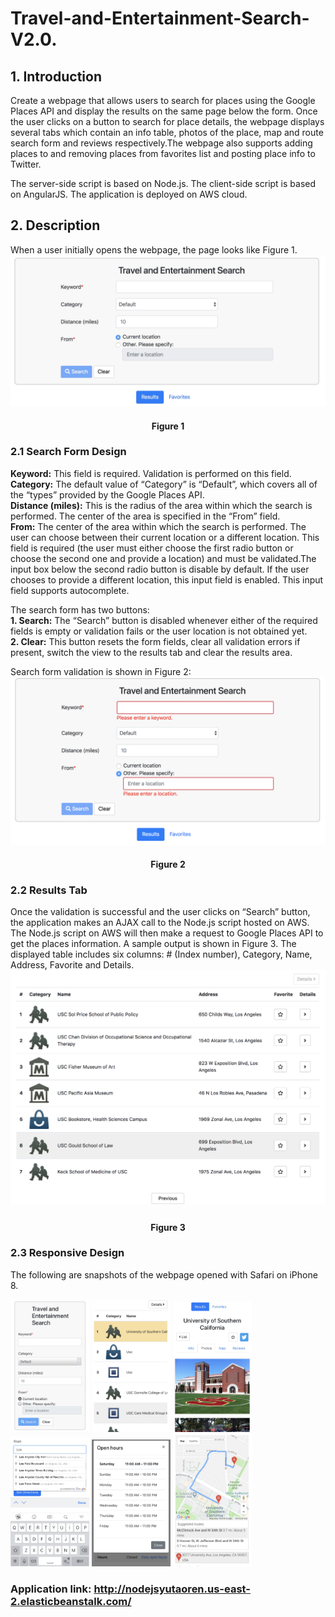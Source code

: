 # Travel-and-Entertainment-Search-V2.0. 
## 1. Introduction
Create a webpage that allows users to search for places using the Google Places API and display the results on the same page below the form. Once the user clicks on a button to search for place details, the webpage displays several tabs which contain an info table, photos of the place, map and route search form and reviews respectively.The webpage also supports adding places to and removing places from favorites list and posting place info to Twitter.  

The server-side script is based on Node.js. The client-side script is based on AngularJS. The application is deployed on AWS cloud.
## 2. Description
When a user initially opens the webpage, the page looks like Figure 1.
![Sorry! Something wrong with the img.](https://github.com/qwegssg/Travel-and-Entertainment-Search-V2.0/blob/master/snapshots/figure1.jpg)  

<h4 align = "center">Figure 1</h4>  


### 2.1 Search Form Design  
**Keyword:** This field is required. Validation is performed on this field.
**Category:** The default value of “Category” is “Default”, which covers all of the “types” provided
by the Google Places API.  
**Distance (miles):** This is the radius of the area within which the search is performed. The center
of the area is specified in the “From” field.  
**From:** The center of the area within which the search is performed. The user can choose
between their current location or a different location. This field is required (the user must either choose the first radio button or choose the second one and provide a location) and must be validated.The input box below the second radio button is disable by default. If the user chooses to provide a different location, this input field is enabled. This input field supports autocomplete.  

The search form has two buttons:  
**1. Search:** The “Search” button is disabled whenever either of the required fields is empty or validation fails or the user location is not obtained yet.  
**2. Clear:** This button resets the form fields, clear all validation errors if present, switch the view to the results tab and clear the results area.  

Search form validation is shown in Figure 2:  
![Sorry! Something wrong with the img.](https://github.com/qwegssg/Travel-and-Entertainment-Search-V2.0/blob/master/snapshots/figure3.png)  
<h4 align = "center">Figure 2</h4>  

### 2.2 Results Tab  
Once the validation is successful and the user clicks on “Search” button, the application makes an AJAX call to the Node.js script hosted on AWS. The Node.js script on AWS will then make a request to Google Places API to get the places information. A sample output is shown in Figure 3. The displayed table includes six columns: # (Index number), Category, Name, Address, Favorite and Details.  
![Sorry! Something wrong with the img.](https://github.com/qwegssg/Travel-and-Entertainment-Search-V2.0/blob/master/snapshots/figure2.png)  
<h4 align = "center">Figure 3</h4>  

### 2.3 Responsive Design  
The following are snapshots of the webpage opened with Safari on iPhone 8.  

<div style="display:inline;">
<img src="https://github.com/qwegssg/Travel-and-Entertainment-Search-V2.0/blob/master/snapshots/1.jpg" width="25%">
<img src="https://github.com/qwegssg/Travel-and-Entertainment-Search-V2.0/blob/master/snapshots/2.jpg" width="25%">
<img src="https://github.com/qwegssg/Travel-and-Entertainment-Search-V2.0/blob/master/snapshots/3.jpg" width="25%">
</div>
<div style="display:inline;">
<img src="https://github.com/qwegssg/Travel-and-Entertainment-Search-V2.0/blob/master/snapshots/4.jpg" width="25%">
<img src="https://github.com/qwegssg/Travel-and-Entertainment-Search-V2.0/blob/master/snapshots/5.jpg" width="25%">
<img src="https://github.com/qwegssg/Travel-and-Entertainment-Search-V2.0/blob/master/snapshots/6.jpg" width="25%">
</div>  


### Application link: http://nodejsyutaoren.us-east-2.elasticbeanstalk.com/
